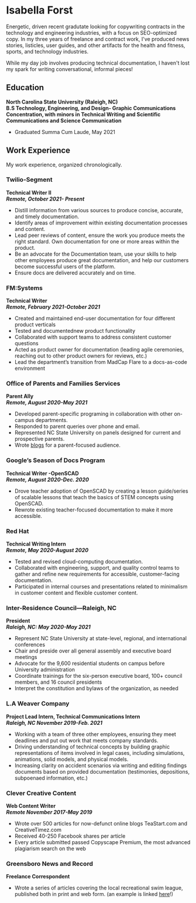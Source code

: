 # Isabella Forst

Energetic, driven recent gradutate looking for copywriting contracts in the technology and engineering industries, with a focus on SEO-optimized copy. 
In my three years of freelance and contract work, I've produced news stories, listicles, user guides, and other artifacts for the health and fitness, sports, and technology industries. 

While my day job involves producing technical documentation, I haven't lost my spark for writing conversational, informal pieces!

## Education
**North Carolina State University (Raleigh, NC)** <br/>
__B.S Technology, Engineering, and Design- Graphic Communications Concentration, with minors in Technical Writing and Scientific Communications and Science Communication__
* Graduated Summa Cum Laude, May 2021

## Work Experience
My work experience, organized chronologically.

### Twilio-Segment
**Technical Writer II** <br/>
___Remote, October 2021- Present___
* Distill information from various sources to produce concise, accurate, and timely documentation.
* Identify areas of improvement within existing documentation processes and content.
* Lead peer reviews of content, ensure the work you produce meets the right standard. Own documentation for one or more areas within the product.
* Be an advocate for the Documentation team, use your skills to help other employees produce great documentation, and help our customers become successful users of the platform.
* Ensure docs are delivered accurately and on time.

### FM:Systems
**Technical Writer** <br/>
___Remote, February 2021-October 2021___
* Created and maintained end-user documentation for four different product verticals
* Tested and documentednew product functionality
* Collaborated with support teams to address consistent customer questions
* Acted as product owner for documentation (leading agile ceremonies, reaching out to
other product owners for reviews, etc.)
* Lead the department’s transition from MadCap Flare to a docs-as-code environment

### Office of Parents and Families Services
**Parent Ally** <br/>
___Remote, August 2020-May 2021___
* Developed parent-specific programing in collaboration with other on-campus
departments.
* Responded to parent queries over phone and email.
* Represented NC State University on panels designed for current and prospective
parents.
* Wrote [blogs](https://emas.ncsu.edu/pfs/blog/author/ijforst/) for a parent-focused audience.

### Google’s Season of Docs Program
**Technical Writer -OpenSCAD** <br/>
___Remote, August 2020-Dec. 2020___
* Drove teacher adoption of OpenSCAD by creating a lesson guide/series of scalable
lessons that teach the basics of STEM concepts using OpenSCAD.
* Rewrote existing teacher-focused documentation to make it more accessible.

### Red Hat
**Technical Writing Intern** <br/>
___Remote, May 2020-August 2020___
* Tested and revised cloud-computing documentation.
* Collaborated with engineering, support, and quality control teams to gather and refine
new requirements for accessible, customer-facing documentation.
* Participated in internal courses and presentations related to minimalism in customer
content and flexible customer content.

### Inter-Residence Council—Raleigh, NC 
**President** <br/>
___Raleigh, NC: May 2020-May 2021___
* Represent NC State University at state-level, regional, and international conferences
* Chair and preside over all general assembly and executive board meetings
* Advocate for the 9,600 residential students on campus before University administration
* Coordinate trainings for the six-person executive board, 100+ council members, and 16
council presidents
* Interpret the constitution and bylaws of the organization, as needed


### L.A Weaver Company
**Project Lead Intern, Technical Communications Intern** <br/>
___Raleigh, NC November 2019-Feb. 2021___
* Working with a team of three other employees, ensuring they meet deadlines and put out
work that meets company standards.
* Driving understanding of technical concepts by building graphic representations of items
involved in legal cases, including simulations, animations, solid models, and physical
models.
* Increasing clarity on accident scenarios via writing and editing findings documents based
on provided documentation (testimonies, depositions, subpoenaed information, etc.)

### Clever Creative Content
**Web Content Writer** <br/>
___Remote November 2017-May 2019___
* Wrote over 500 articles for now-defunct online blogs TeaStart.com and
CreativeTimez.com
* Received 40-250 Facebook shares per article
* Every article submitted passed Copyscape Premium, the most advanced plagiarism
search on the web

### Greensboro News and Record
**Freelance Correspondent** <br/>
* Wrote a series of articles covering the local recreational swim league, published both in print and web form. (an example is linked [here](https://greensboro.com/sports/a-saturday-goes-swimmingly-for-lake-jeanette-sherwood/article_d3ffcf25-75ac-5354-98ff-0b840ed5eb32.html)!)
